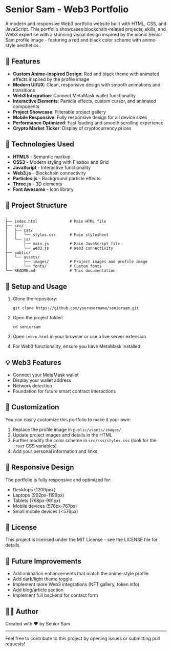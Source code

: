 # Senior Sam - Web3 Portfolio

A modern and responsive Web3 portfolio website built with HTML, CSS, and JavaScript. This portfolio showcases blockchain-related projects, skills, and Web3 expertise with a stunning visual design inspired by the iconic Senior Sam profile image - featuring a red and black color scheme with anime-style aesthetics.

## 🌟 Features

- **Custom Anime-Inspired Design**: Red and black theme with animated effects inspired by the profile image
- **Modern UI/UX**: Clean, responsive design with smooth animations and transitions
- **Web3 Integration**: Connect MetaMask wallet functionality
- **Interactive Elements**: Particle effects, custom cursor, and animated components
- **Project Showcase**: Filterable project gallery
- **Mobile Responsive**: Fully responsive design for all device sizes
- **Performance Optimized**: Fast loading and smooth scrolling experience
- **Crypto Market Ticker**: Display of cryptocurrency prices

## 🚀 Technologies Used

- **HTML5** - Semantic markup
- **CSS3** - Modern styling with Flexbox and Grid
- **JavaScript** - Interactive functionality
- **Web3.js** - Blockchain connectivity
- **Particles.js** - Background particle effects
- **Three.js** - 3D elements
- **Font Awesome** - Icon library

## 📐 Project Structure

```
.
├── index.html              # Main HTML file
├── src/
│   ├── css/
│   │   └── styles.css      # Main stylesheet
│   └── js/
│       ├── main.js         # Main JavaScript file
│       └── web3.js         # Web3 connectivity
├── public/
│   └── assets/
│       ├── images/         # Project images and profile image
│       └── fonts/          # Custom fonts
└── README.md               # This documentation
```

## 🔧 Setup and Usage

1. Clone the repository:
   ```
   git clone https://github.com/yourusername/seniorsam.git
   ```

2. Open the project folder:
   ```
   cd seniorsam
   ```

3. Open `index.html` in your browser or use a live server extension

4. For Web3 functionality, ensure you have MetaMask installed

## 💡 Web3 Features

- Connect your MetaMask wallet
- Display your wallet address
- Network detection
- Foundation for future smart contract interactions

## 🎨 Customization

You can easily customize this portfolio to make it your own:

1. Replace the profile image in `public/assets/images/`
2. Update project images and details in the HTML
3. Further modify the color scheme in `src/css/styles.css` (look for the `:root` CSS variables)
4. Add your personal information and links

## 📱 Responsive Design

The portfolio is fully responsive and optimized for:
- Desktops (1200px+)
- Laptops (992px-1199px)
- Tablets (768px-991px)
- Mobile devices (576px-767px)
- Small mobile devices (<576px)

## 📄 License

This project is licensed under the MIT License - see the LICENSE file for details.

## 🔮 Future Improvements

- Add animation enhancements that match the anime-style profile
- Add dark/light theme toggle
- Implement more Web3 integrations (NFT gallery, token info)
- Add blog/article section
- Implement full backend for contact form

## 👨‍💻 Author

Created with ❤️ by Senior Sam

---

Feel free to contribute to this project by opening issues or submitting pull requests! 